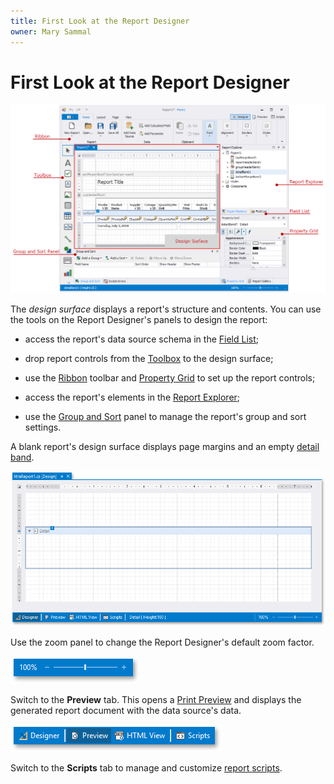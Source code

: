 ```yaml
---
title: First Look at the Report Designer
owner: Mary Sammal
---
```

# First Look at the Report Designer

![](../../../images/eurd-win-report-designer.png)

The _design surface_ displays a report's structure and contents. You can use the tools on the Report Designer's panels to design the report:

- access the report's data source schema in the [Field List](report-designer-tools\ui-panels\field-list.md);

- drop report controls from the [Toolbox](report-designer-tools\toolbox.md) to the design surface;

- use the [Ribbon](report-designer-tools\toolbar.md) toolbar and [Property Grid](report-designer-tools\ui-panels\property-grid.md) to set up the report controls;

- access the report's elements in the [Report Explorer](report-designer-tools\ui-panels\report-explorer.md);

- use the [Group and Sort](report-designer-tools\ui-panels\group-and-sort-panel.md) panel to manage the report's group and sort settings.

A blank report's design surface displays page margins and an empty [detail band](introduction-to-banded-reports.md).


![report-bands-design-time-default-layout](../../../images/eurd-win-report-bands-design-time-default-layout.png)


Use the zoom panel to change the Report Designer's default zoom factor.

![report-designer-zoom-panel](../../../images/eurd-win-report-designer-zoom-panel.png)

Switch to the **Preview** tab. This opens a [Print Preview](preview-print-and-export-reports.md) and displays the generated report document with the data source's data.

![report-designer-view-tabs](../../../images/eurd-win-report-designer-view-tabs.png)

Switch to the **Scripts** tab to manage and customize [report scripts](user-report-scripts.md).
